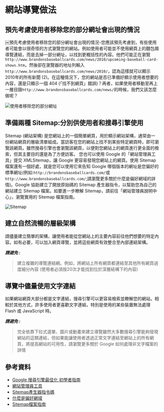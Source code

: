 # 網站導覽做法

## 預先考慮使用者移除您的部分網址會出現的情況

￼預先考慮使用者移除您的部分網址會出現的情況-您應該預先考慮到，有些使用者可能會以很奇怪的方式瀏覽您的網站。例如使用者可能並不使用網頁上的麵包屑導覽連結，而是去掉一部分網址，以找到更概括性的內容。他們可能正在瀏覽`http://www.brandonsbaseballcards.com/news/2010/upcoming-baseball-card-shows.htm`，然後卻在瀏覽器的地址列輸入`http://www.brandonsbaseballcards.com/news/2010/`，認為這樣就可以顯示2010年的所有新聞 (2)。在這種情況下，您的網站是否已準備好顯示使用者想要的內容，還是只顯示一個 404 (「找不到網頁」錯誤)？再者，如果使用者移動至再上一層目錄`http://www.brandonsbaseballcards.com/news/`的時候，我們又該怎麼做呢？

![使用者移除您的部分網址](http://i.imgur.com/aRrf2qr.png)

## 準備兩種 Sitemap:分別供使用者和搜尋引擎使用

Sitemap (網站架構) 是您網站上的一個簡單網頁，用於顯示網站架構，通常由一份網站網頁的層級清單組成。當訪客在您的網站上找不到某些特定網頁時，即可瀏覽該網頁。雖然搜尋引擎也會瀏覽該網頁，以便對您網站上的網頁進行更全面的檢索，但其主要目的還是為了方便訪客。
您也可以使用 Google 的「網站管理員工具」提交 XMLSitemap，讓 Google 更容易發現您網站上的網頁。使用 Sitemap 檔案還有一個好處，就是您可以使用它來告知 Google 哪個版本的網址是您偏好的標準網址(例如:`http://brandonsbaseballcards.com/`或`http://www.brandonsbaseballcards.com/`;請瀏覽更多關於什麼是偏好網域的詳情)。Google 協助建立了開放原始碼的 Sitemap 產生器指令，以幫助您為自己的網站建立 Sitemap 檔案。如要進一步瞭解 Sitemap，請前往「網站管理員說明中心」，瀏覽實用的 Sitemap 檔案指南。

![Sitemap](http://i.imgur.com/hBJiYog.png)

## 建立自然流暢的層級架構

請儘量建立簡單的架構，讓使用者能從您網站上的主要內容前往他們想要的特定內容。如有必要，可以加入網頁導覽，並將這些網頁有效整合至內部連結架構。

***請避免 :***

 > 建立複雜的導覽連結網。例如，將網站上所有網頁都連結至其他所有網頁過度細分內容 (使用者必須按20次才能找到位於深層結構下的內容)

## 導覽中儘量使用文字連結

如果網站網頁大部分都是文字連結，搜尋引擎可以更容易檢索並瞭解您的網站。相較於其他方式，許多使用者更喜歡文字連結，特別是使用的某些裝置無法處理 Flash 或 JavaScript 時。

***請避免 :***

 > 完全依靠下拉式選單、圖片或動畫來建立導覽雖然大多數搜尋引擎能夠發現網站的這類連結，但如果能讓使用者透過正常文字連結至網站上的所有網頁，將提高網站的可用性，請瀏覽更多關於 Google 如何處理非文字檔案的詳情


 ## 參考資料

 * [Google 搜尋引擎最佳化 初學者指南](http://static.googleusercontent.com/external_content/untrusted_dlcp/www.google.com.hk/zh-TW/hk/intl/zh-TW/webmasters/docs/search-engine-optimization-starter-guide-zh-tw.pdf)
 * [網站管理員工具](https://www.google.com/webmasters/tools/home?hl=zh-TW)
 * [Sitemap產生器指令碼](http://code.google.com/p/googlesitemapgenerator/)
 * [什麼是偏好網域](https://support.google.com/webmasters/answer/44231?hl=zh-Hant)
 * [Sitemap檔案指南](https://support.google.com/webmasters/answer/156184)
